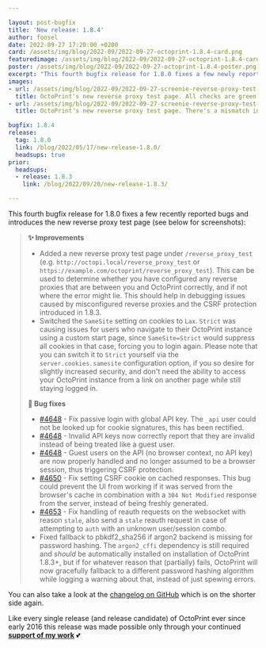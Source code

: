 ```yaml
---

layout: post-bugfix
title: 'New release: 1.8.4'
author: foosel
date: 2022-09-27 17:20:00 +0200
card: /assets/img/blog/2022-09/2022-09-27-octoprint-1.8.4-card.png
featuredimage: /assets/img/blog/2022-09/2022-09-27-octoprint-1.8.4-card.png
poster: /assets/img/blog/2022-09/2022-09-27-octoprint-1.8.4-poster.png
excerpt: "This fourth bugfix release for 1.8.0 fixes a few newly reported issues and introduces a reverse proxy test page."
images:
- url: /assets/img/blog/2022-09/2022-09-27-screenie-reverse-proxy-test-yay.png
  title: OctoPrint's new reverse proxy test page. All checks are green.
- url: /assets/img/blog/2022-09/2022-09-27-screenie-reverse-proxy-test-nay.png
  title: OctoPrint's new reverse proxy test page. There's a mismatch in Protocol, Port, Path and thus Cookie Suffix between client and server that the test page marks as failed check.

bugfix: 1.8.4
release:
  tag: 1.8.0
  link: /blog/2022/05/17/new-release-1.8.0/
  headsups: true
prior:
  headsups:
  - release: 1.8.3
    link: /blog/2022/09/20/new-release-1.8.3/

---
```


This fourth bugfix release for 1.8.0 fixes a few recently reported bugs and introduces the new reverse proxy test page (see below for screenshots):

> **✨ Improvements**
> 
> - Added a new reverse proxy test page under `/reverse_proxy_test` (e.g. `http://octopi.local/reverse_proxy_test` or `https://example.com/octoprint/reverse_proxy_test`). This can be used to determine whether you have configured any reverse proxies that are between you and OctoPrint correctly, and if not where the error might lie. This should help in debugging issues caused by misconfigured reverse proxies and the CSRF protection introduced in 1.8.3.
> - Switched the `SameSite` setting on cookies to `Lax`. `Strict` was causing issues for users who navigate to their OctoPrint instance using a custom start page, since `SameSite=Strict` would suppress all cookies in that case, forcing you to login again. Please note that you can switch it to `Strict` yourself via the `server.cookies.samesite` configuration option, if you so desire for slightly increased security, and don't need the ability to access your OctoPrint instance from a link on another page while still staying logged in.
> 
> **🐛 Bug fixes**
> 
> - [#4648](https://github.com/OctoPrint/OctoPrint/issues/4648) - Fix passive login with global API key. The `_api` user could not be looked up for cookie signatures, this has been rectified.
> - [#4648](https://github.com/OctoPrint/OctoPrint/issues/4648) - Invalid API keys now correctly report that they are invalid instead of being treated like a guest user. 
> - [#4648](https://github.com/OctoPrint/OctoPrint/issues/4648) - Guest users on the API (no browser context, no API key) are now properly handled and no longer assumed to be a browser session, thus triggering CSRF protection.
> - [#4650](https://github.com/OctoPrint/OctoPrint/issues/4650) - Fix setting CSRF cookie on cached responses. This bug could prevent the UI from working if it was served from the browser's cache in combination with a `304 Not Modified` response from the server, instead of being freshly generated.
> - [#4653](https://github.com/OctoPrint/OctoPrint/issues/4653) - Fix handling of reauth requests on the websocket with reason `stale`, also send a `stale` reauth request in case of attempting to `auth` with an unknown user/session combo.
> - Fixed fallback to pbkdf2_sha256 if argon2 backend is missing for password hashing. The `argon2_cffi` dependency is still required and *should* be automatically installed on installation of OctoPrint 1.8.3+, but if for whatever reason that (partially) fails, OctoPrint will now gracefully fallback to a different password hashing algorithm while logging a warning about that, instead of just spewing errors.

You can also take a look at the [changelog on GitHub](https://github.com/OctoPrint/OctoPrint/releases/tag/1.8.4) which is on the shorter side again.

Like every single release (and release candidate) of OctoPrint ever since early 2016 this release was made possible only
through your continued **[support of my work](/support-octoprint/)** 💕
